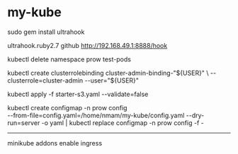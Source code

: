 # my-kube

sudo gem install ultrahook

ultrahook.ruby2.7 github http://192.168.49.1:8888/hook

kubectl delete namespace prow test-pods

kubectl create clusterrolebinding cluster-admin-binding-"${USER}" \
  --clusterrole=cluster-admin --user="${USER}"

kubectl apply -f starter-s3.yaml --validate=false

kubectl create configmap -n prow config \
--from-file=config.yaml=/home/nmam/my-kube/config.yaml --dry-run=server -o yaml | kubectl replace configmap -n prow config -f -





-----
minikube addons enable ingress